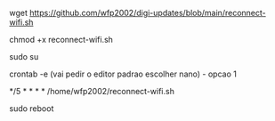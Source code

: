 wget https://github.com/wfp2002/digi-updates/blob/main/reconnect-wifi.sh

chmod +x reconnect-wifi.sh

sudo su

crontab -e (vai pedir o editor padrao escolher nano) - opcao 1

*/5 * * * * /home/wfp2002/reconnect-wifi.sh

sudo reboot
